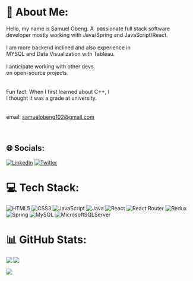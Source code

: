 # 💫 About Me:
Hello, my name is Samuel Obeng. A  passionate full stack software<br>developer mostly working with Java/Spring and JavaScript/React.<br><br>  I am more backend inclined and also experience in <br>            MYSQL and Data Visualization with Tableau.<br><br>         I anticipate working with other devs.<br>                      on open-source projects.<br><br><br>           Fun fact: When I first learned about C++, I<br>                     I thought it was a grade at university.<br><br><br>         email: samuelobeng102@gmail.com<br><br><br>


## 🌐 Socials:
[![LinkedIn](https://img.shields.io/badge/LinkedIn-%230077B5.svg?logo=linkedin&logoColor=white)](https://linkedin.com/in/www.linkedin.com/in/samobeng14De) [![Twitter](https://img.shields.io/badge/Twitter-%231DA1F2.svg?logo=Twitter&logoColor=white)](https://twitter.com/@samobeng14Dev) 

# 💻 Tech Stack:
![HTML5](https://img.shields.io/badge/html5-%23E34F26.svg?style=flat-square&logo=html5&logoColor=white) ![CSS3](https://img.shields.io/badge/css3-%231572B6.svg?style=flat-square&logo=css3&logoColor=white) ![JavaScript](https://img.shields.io/badge/javascript-%23323330.svg?style=flat-square&logo=javascript&logoColor=%23F7DF1E) ![Java](https://img.shields.io/badge/java-%23ED8B00.svg?style=flat-square&logo=java&logoColor=white) ![React](https://img.shields.io/badge/react-%2320232a.svg?style=flat-square&logo=react&logoColor=%2361DAFB) ![React Router](https://img.shields.io/badge/React_Router-CA4245?style=flat-square&logo=react-router&logoColor=white) ![Redux](https://img.shields.io/badge/redux-%23593d88.svg?style=flat-square&logo=redux&logoColor=white) ![Spring](https://img.shields.io/badge/spring-%236DB33F.svg?style=flat-square&logo=spring&logoColor=white) ![MySQL](https://img.shields.io/badge/mysql-%2300f.svg?style=flat-square&logo=mysql&logoColor=white) ![MicrosoftSQLServer](https://img.shields.io/badge/Microsoft%20SQL%20Sever-CC2927?style=flat-square&logo=microsoft%20sql%20server&logoColor=white)
# 📊 GitHub Stats:
<img align="left" src="https://github-readme-stats.vercel.app/api?username=samobeng14Dev&theme=darcula&hide_border=true&include_all_commits=false&count_private=false"/>

<img align="left" src="https://github-readme-streak-stats.herokuapp.com/?user=www.linkedin.com/in/samobeng14dev&theme=darcula&hide_border=true"/><br>

<img align="left" src="https://github-readme-stats.vercel.app/api/top-langs/?username=samobeng14Dev&theme=darcula&hide_border=true&include_all_commits=false&count_private=false&layout=compact"/>
<!-- Proudly created with GPRM ( https://gprm.itsvg.in ) -->

